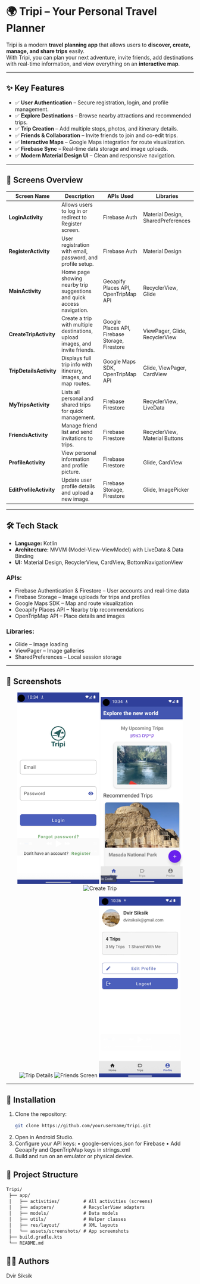 # 🌍 Tripi – Your Personal Travel Planner

Tripi is a modern **travel planning app** that allows users to **discover, create, manage, and share trips** easily.  
With Tripi, you can plan your next adventure, invite friends, add destinations with real-time information, and view everything on an **interactive map**.

---

## ✨ Key Features

- ✅ **User Authentication** – Secure registration, login, and profile management.  
- ✅ **Explore Destinations** – Browse nearby attractions and recommended trips.  
- ✅ **Trip Creation** – Add multiple stops, photos, and itinerary details.  
- ✅ **Friends & Collaboration** – Invite friends to join and co-edit trips.  
- ✅ **Interactive Maps** – Google Maps integration for route visualization.  
- ✅ **Firebase Sync** – Real-time data storage and image uploads.  
- ✅ **Modern Material Design UI** – Clean and responsive navigation.  

---

## 📱 Screens Overview

| **Screen Name**       | **Description**                                                           | **APIs Used**                                     | **Libraries**                          |
|------------------------|--------------------------------------------------------------------------|--------------------------------------------------|----------------------------------------|
| **LoginActivity**      | Allows users to log in or redirect to Register screen.                  | Firebase Auth                                     | Material Design, SharedPreferences      |
| **RegisterActivity**   | User registration with email, password, and profile setup.              | Firebase Auth                                     | Material Design                         |
| **MainActivity**       | Home page showing nearby trip suggestions and quick access navigation.  | Geoapify Places API, OpenTripMap API              | RecyclerView, Glide                     |
| **CreateTripActivity** | Create a trip with multiple destinations, upload images, and invite friends. | Google Places API, Firebase Storage, Firestore    | ViewPager, Glide, RecyclerView          |
| **TripDetailsActivity**| Displays full trip info with itinerary, images, and map routes.         | Google Maps SDK, OpenTripMap API                  | Glide, ViewPager, CardView              |
| **MyTripsActivity**    | Lists all personal and shared trips for quick management.               | Firebase Firestore                                | RecyclerView, LiveData                   |
| **FriendsActivity**    | Manage friend list and send invitations to trips.                      | Firebase Firestore                                | RecyclerView, Material Buttons           |
| **ProfileActivity**    | View personal information and profile picture.                         | Firebase Firestore                                | Glide, CardView                          |
| **EditProfileActivity**| Update user profile details and upload a new image.                    | Firebase Storage, Firestore                       | Glide, ImagePicker                       |

---

## 🛠 Tech Stack

- **Language:** Kotlin  
- **Architecture:** MVVM (Model-View-ViewModel) with LiveData & Data Binding  
- **UI:** Material Design, RecyclerView, CardView, BottomNavigationView  

### APIs:
- Firebase Authentication & Firestore – User accounts and real-time data  
- Firebase Storage – Image uploads for trips and profiles  
- Google Maps SDK – Map and route visualization  
- Geoapify Places API – Nearby trip recommendations  
- OpenTripMap API – Place details and images  

### Libraries:
- Glide – Image loading  
- ViewPager – Image galleries  
- SharedPreferences – Local session storage  

---

## 📸 Screenshots

<p align="center">
  <img src="assets/screenshots/login.png" width="220" alt="Login Screen" />
  <img src="assets/screenshots/home.png" width="220" alt="Home Screen" />
  <img src="assets/screenshots/create_trip.png" width="220" alt="Create Trip" />
</p>

<p align="center">
  <img src="assets/screenshots/trip_details.png" width="220" alt="Trip Details" />
  <img src="assets/screenshots/friends.png" width="220" alt="Friends Screen" />
  <img src="assets/screenshots/profile.png" width="220" alt="Profile Screen" />
</p>

---

## 🚀 Installation

1. Clone the repository:
   ```bash
   git clone https://github.com/yourusername/tripi.git
2.	Open in Android Studio.
3.	Configure your API keys:
	•	google-services.json for Firebase
	•	Add Geoapify and OpenTripMap keys in strings.xml
4.	Build and run on an emulator or physical device.

## 📌 Project Structure

	Tripi/
	 ├── app/
	 │   ├── activities/         # All activities (screens)
	 │   ├── adapters/           # RecyclerView adapters
	 │   ├── models/             # Data models
	 │   ├── utils/              # Helper classes
	 │   ├── res/layout/         # XML layouts
	 │   └── assets/screenshots/ # App screenshots
	 ├── build.gradle.kts
	 └── README.md

## 👨‍💻 Authors	
Dvir Siksik



 

 
